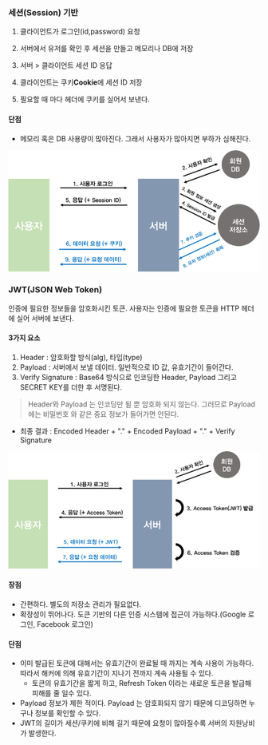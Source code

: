 ###  세션(Session) 기반

1. 클라이언트가 로그인(id,password) 요청

2. 서버에서 유저를 확인 후 세션을 만들고 메모리나 DB에 저장

3. 서버 > 클라이언트 세션 ID 응답

4. 클라이언트는 쿠키**Cookie**에 세션 ID 저장
5. 필요할 때 마다 헤더에 쿠키를 실어서 보낸다.

#### 단점

- 메모리 혹은 DB 사용량이 많아진다. 그래서 사용자가 많아지면 부하가 심해진다.

![img](assets/인증방식/994BEA345B53368401)

### JWT(JSON Web Token)

인증에 필요한 정보들을 암호화시킨 토큰. 사용자는 인증에 필요한 토큰을 HTTP 헤더에 실어 서버에 보낸다.

#### 3가지 요소

1. Header : 암호화할 방식(alg), 타입(type)
2. Payload : 서버에서 보낼 데이터. 일반적으로 ID 값, 유효기간이 들어간다.
3. Verify Signature : Base64 방식으로 인코딩한 Header, Payload 그리고 SECRET KEY를 더한 후 서명된다.

> Header와 Payload 는 인코딩만 될 뿐 암호화 되지 않는다. 그러므로 Payload 에는 비밀번호 와 같은 중요 정보가 들어가면 안된다.

- 최종 결과 : Encoded Header + "." + Encoded Payload + "." + Verify Signature

![img](assets/인증방식/995EC2345B53368912)

#### 장점

- 간편하다. 별도의 저장소 관리가 필요없다.
- 확장성이 뛰어나다. 도큰 기반의 다른 인증 시스템에 접근이 가능하다.(Google 로그인, Facebook 로그인)

#### 단점

- 이미 발급된 토큰에 대해서는 유효기간이 완료될 때 까지는 계속 사용이 가능하다. 따라서 해커에 의해 유효기간이 지나기 전까지 계속 사용될 수 있다.
  - 토큰의 유효기간을 짧게 하고, Refresh Token 이라는 새로운 토큰을 발급해 피해를 줄 일수 있다.
- Payload 정보가 제한 적이다. Payload 는 암호화되지 않기 때문에 디코딩하면 누구나 정보를 확인할 수 있다.
- JWT의 길이가 세션/쿠키에 비해 길기 때문에 요청이 많아질수록 서버의 자원낭비가 발생한다.

